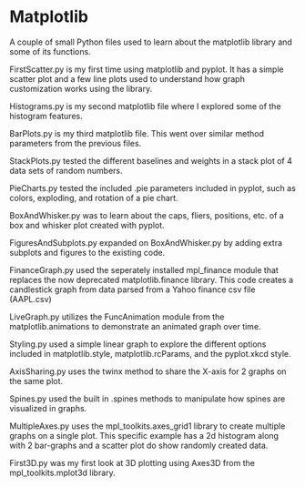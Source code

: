 # Matplotlib
A couple of small Python files used to learn about the matplotlib library and some of its functions.

FirstScatter.py is my first time using matplotlib and pyplot.  It has a simple scatter plot and a few line plots used to understand how graph customization works using the library.

Histograms.py is my second matplotlib file where I explored some of the histogram features.

BarPlots.py is my third matplotlib file.  This went over similar method parameters from the previous files.

StackPlots.py tested the different baselines and weights in a stack plot of 4 data sets of random numbers.

PieCharts.py tested the included .pie parameters included in pyplot, such as colors, exploding, and rotation of a pie chart.

BoxAndWhisker.py was to learn about the caps, fliers, positions, etc. of a box and whisker plot created with pyplot.

FiguresAndSubplots.py expanded on BoxAndWhisker.py by adding extra subplots and figures to the existing code.

FinanceGraph.py used the seperately installed mpl_finance module that replaces the now deprecated matplotlib.finance library.  This code creates a candlestick graph from data parsed from a Yahoo finance csv file (AAPL.csv)

LiveGraph.py utilizes the FuncAnimation module from the matplotlib.animations to demonstrate an animated graph over time.

Styling.py used a simple linear graph to explore the different options included in matplotlib.style, matplotlib.rcParams, and the pyplot.xkcd style.

AxisSharing.py uses the twinx method to share the X-axis for 2 graphs on the same plot.

Spines.py used the built in .spines methods to manipulate how spines are visualized in graphs.

MultipleAxes.py uses the mpl_toolkits.axes_grid1 library to create multiple graphs on a single plot.  This specific example has a 2d histogram along with 2 bar-graphs and a scatter plot do show randomly created data.

First3D.py was my first look at 3D plotting using Axes3D from the mpl_toolkits.mplot3d library.
